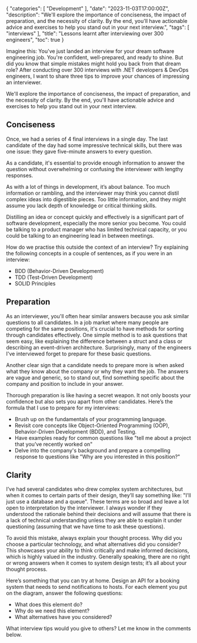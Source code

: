 {
    "categories": [ "Development" ],
    "date": "2023-11-03T17:00:00Z",
    "description": "We'll explore the importance of conciseness, the impact of preparation, and the necessity of clarity. By the end, you'll have actionable advice and exercises to help you stand out in your next interview.",
    "tags": [ "interviews" ],
    "title": "Lessons learnt after interviewing over 300 engineers",
    "toc": true
}

Imagine this: You've just landed an interview for your dream software engineering job. You're confident, well-prepared, and ready to shine. But did you know that simple mistakes might hold you back from that dream role? After conducting over 300 interviews with .NET developers & DevOps engineers, I want to share three tips to improve your chances of impressing an interviewer.

We'll explore the importance of conciseness, the impact of preparation, and the necessity of clarity. By the end, you'll have actionable advice and exercises to help you stand out in your next interview.

<!--more-->

## Conciseness

Once, we had a series of 4 final interviews in a single day. The last candidate of the day had some impressive technical skills, but there was one issue: they gave five-minute answers to every question.

As a candidate, it's essential to provide enough information to answer the question without overwhelming or confusing the interviewer with lengthy responses.

As with a lot of things in development, it’s about balance. Too much information or rambling, and the interviewer may think you cannot distil complex ideas into digestible pieces. Too little information, and they might assume you lack depth of knowledge or critical thinking skills.

Distilling an idea or concept quickly and effectively is a significant part of software development, especially the more senior you become. You could be talking to a product manager who has limited technical capacity, or you could be talking to an engineering lead in between meetings.

How do we practise this outside the context of an interview? Try explaining the following concepts in a couple of sentences, as if you were in an interview:

- BDD (Behavior-Driven Development)
- TDD (Test-Driven Development)
- SOLID Principles

## Preparation

As an interviewer, you'll often hear similar answers because you ask similar questions to all candidates. In a job market where many people are competing for the same positions, it's crucial to have methods for sorting through candidates effectively. One simple method is to ask questions that seem easy, like explaining the difference between a struct and a class or describing an event-driven architecture. Surprisingly, many of the engineers I've interviewed forget to prepare for these basic questions.

Another clear sign that a candidate needs to prepare more is when asked what they know about the company or why they want the job. The answers are vague and generic, so to stand out, find something specific about the company and position to include in your answer.

Thorough preparation is like having a secret weapon. It not only boosts your confidence but also sets you apart from other candidates. Here’s the formula that I use to prepare for my interviews:

- Brush up on the fundamentals of your programming language.
- Revisit core concepts like Object-Oriented Programming (OOP), Behavior-Driven Development (BDD), and Testing.
- Have examples ready for common questions like "tell me about a project that you’ve recently worked on"
- Delve into the company's background and prepare a compelling response to questions like "Why are you interested in this position?"

## Clarity

I’ve had several candidates who drew complex system architectures, but when it comes to certain parts of their design, they’ll say something like: "I'll just use a database and a queue". These terms are so broad and leave a lot open to interpretation by the interviewer. I always wonder if they understood the rationale behind their decisions and will assume that there is a lack of technical understanding unless they are able to explain it under questioning (assuming that we have time to ask these questions).

To avoid this mistake, always explain your thought process. Why did you choose a particular technology, and what alternatives did you consider? This showcases your ability to think critically and make informed decisions, which is highly valued in the industry. Generally speaking, there are no right or wrong answers when it comes to system design tests; it’s all about your thought process.

Here’s something that you can try at home. Design an API for a booking system that needs to send notifications to hosts. For each element you put on the diagram, answer the following questions:

- What does this element do?
- Why do we need this element?
- What alternatives have you considered?

What interview tips would you give to others? Let me know in the comments below.
